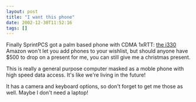 ```yaml
---
layout: post
title: "I want this phone"
date: 2002-12-30T11:52:16
tags: []
---
```


Finally SprintPCS got a palm based phone with CDMA 1xRTT: [the i330][1] Amazon won't let you add phones to your wishlist, but should anyone have $500 to drop on a present for me, you can still give me a christmas present. 

This is really a general purpose computer masked as a moble phone with high speed data access. It's like we're living in the future! 

It has a camera and keyboard options, so don't forget to get me those as well. Maybe I don't need a laptop! 

   [1]: http://www.amazon.com/exec/obidos/tg/detail/-/B00007E9SV



